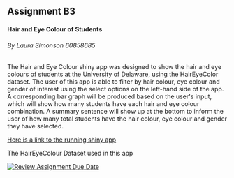 ## Assignment B3
#### Hair and Eye Colour of Students 

###### By Laura Simonson 60858685

The Hair and Eye Colour shiny app was designed to show the hair and eye colours of students at the University of Delaware, using the HairEyeColor dataset. 
The user of this app is able to filter by hair colour, eye colour and gender of interest using the select options on the left-hand side of the app. A corresponding bar graph will be produced based on the user's input, which will show how many students have each hair and eye colour combination. A summary sentence will show up at the bottom to inform the user of how many total students have the hair colour, eye colour and gender they have selected. 

[Here is a link to the running shiny app](https://lsimonson.shinyapps.io/assigmentb3/)

The HairEyeColour Dataset used in this app 

[![Review Assignment Due Date](https://classroom.github.com/assets/deadline-readme-button-22041afd0340ce965d47ae6ef1cefeee28c7c493a6346c4f15d667ab976d596c.svg)](https://classroom.github.com/a/_WsouPuM)
